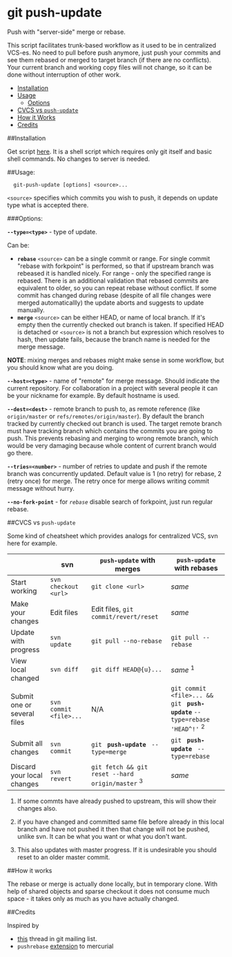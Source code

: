 # git push-update
Push with "server-side" merge or rebase.

This script facilitates trunk-based workflow as it used to be in centralized VCS-es. No need to pull before push anymore, just push your commits and see them rebased or merged to target branch (if there are no conflicts). Your current branch and working copy files will not change, so it can be done without interruption of other work.

- [Installation](#installation)
- [Usage](#usage)
  - [Options](#options)
- [CVCS vs `push-update`](#cvcs-vs-push-update)
- [How it Works](#how-it-works)
- [Credits](#credits)

##Installation

Get script [here](https://github.com/max630/git-push-update/raw/master/git-push-update). It is a shell script which requires only git itself and basic shell commands. No changes to server is needed.

##Usage:

      git-push-update [options] <source>...

`<source>` specifies which commits you wish to push, it depends on update type what is accepted there.

###Options:

**`--type=<type>`** - type of update.

Can be:

 - **`rebase`** `<source>` can be a single commit or range. For single commit "rebase with forkpoint" is performed, so that if upstream branch was rebeased it is handled nicely. For range - only the specified range is rebased. There is an additional validation that rebased commits are equivalent to older, so you can repeat rebase without conflict. If some commit has changed during rebase (despite of all file changes were merged automaticallly) the update aborts and suggests to update manually.
 - **`merge`** `<source>` can be either HEAD, or name of local branch. If it's empty then the currently checked out branch is taken. If specified HEAD is detached or `<source>` is not a branch but expression which resolves to hash, then update fails, because the branch name is needed for the merge message.

**NOTE**: mixing merges and rebases might make sense in some workflow, but you should know what are you doing.

**`--host=<type>`** - name of "remote" for merge message. Should indicate the current repository. For collaboration in a project with several people it can be your nickname for example. By default hostname is used.

**`--dest=<dest>`** - remote branch to push to, as remote reference (like `origin/master` or `refs/remotes/origin/master`). By default the branch tracked by currently checked out branch is used. The target remote branch must have tracking branch which contains the commits you are going to push. This prevents rebasing and merging to wrong remote branch, which would be very damaging because whole content of current branch would go there.

**`--tries=<number>`** - number of retries to update and push if the remote branch was concurrently updated. Default value is 1 (no retry) for rebase, 2 (retry once) for merge. The retry once for merge allows writing commit message without hurry.

**`--no-fork-point`** - for *`rebase`* disable search of forkpoint, just run regular rebase.

##CVCS vs `push-update`

Some kind of cheatsheet which provides analogs for centralized VCS, svn here for example.

|             |svn|`push-update` with merges|`push-update` with rebases|
|-------------|---|-------------------------|--------------------------|
|Start working|`svn checkout <url>`|`git clone <url>`| *same* |
|Make your changes|Edit files|Edit files, `git commit/revert/reset`| *same* |
|Update with progress|`svn update`|`git pull --no-rebase`|`git pull --rebase`|
|View local changed|`svn diff`|`git diff HEAD@{u}...`| *same* <sup>1</sup> |
|Submit one or several files|`svn commit <file>...`|N/A|`git commit <file>... && git ` **`push-update`** `--type=rebase 'HEAD^!'` <sup>2</sup>|
|Submit all changes|`svn commit`|`git ` **`push-update`** ` --type=merge`|`git ` **`push-update`** ` --type=rebase`|
|Discard your local changes|`svn revert`|`git fetch && git reset --hard origin/master` <sup>3</sup>| *same* |

1) If some commts have already pushed to upstream, this will show their changes also.

2) if you have changed and committed same file before already in this local branch and have not pushed it then that change will not be pushed, unlike svn. It can be what you want or what you don't want.

3) This also updates with master progress. If it is undesirable you should reset to an older master commit.

##How it works

The rebase or merge is actually done locally, but in temporary clone. With help of shared objects and sparse checkout it does not consume much space - it takes only as much as you have actually changed.

##Credits

Inspired by

- [this](https://public-inbox.org/git/4ay6w9i74cygt6ii1b0db7wg.1398433713382@email.android.com/) thread in git mailing list.
- `pushrebase` [extension](https://bitbucket.org/facebook/hg-experimental) to mercurial
